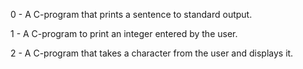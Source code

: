 0 - A C-program that prints a sentence to standard output.

1 - A C-program to print an integer entered by the user.

2 - A C-program that takes a character from the user and displays it.
